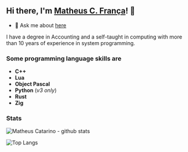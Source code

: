 ## Hi there, I'm [Matheus C. França](https://twitter.com/theucatarino)! 👋 

- 💬 Ask me about [here](https://about.me/matheus_catarino)

I have a degree in Accounting and a self-taught in computing with more than 10 years of experience in system programming.

### Some programming language skills are

- **C++**
- **Lua**
- **Object Pascal**
- **Python** (*v3 only*)
- **Rust**
- **Zig**

### Stats

![Matheus Catarino - github stats](https://github-readme-stats.vercel.app/api?username=kassane&show_icons=true)


![Top Langs](https://github-readme-stats.vercel.app/api/top-langs/?username=kassane&hide=javascript,html,css&layout=compact)
